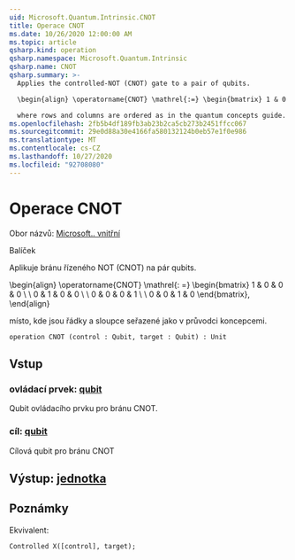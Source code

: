 ```yaml
---
uid: Microsoft.Quantum.Intrinsic.CNOT
title: Operace CNOT
ms.date: 10/26/2020 12:00:00 AM
ms.topic: article
qsharp.kind: operation
qsharp.namespace: Microsoft.Quantum.Intrinsic
qsharp.name: CNOT
qsharp.summary: >-
  Applies the controlled-NOT (CNOT) gate to a pair of qubits.

  \begin{align} \operatorname{CNOT} \mathrel{:=} \begin{bmatrix} 1 & 0 & 0 & 0 \\\\ 0 & 1 & 0 & 0 \\\\ 0 & 0 & 0 & 1 \\\\ 0 & 0 & 1 & 0 \end{bmatrix}, \end{align}

  where rows and columns are ordered as in the quantum concepts guide.
ms.openlocfilehash: 2fb5b4df189fb3ab23b2ca5cb273b2451ffcc067
ms.sourcegitcommit: 29e0d88a30e4166fa580132124b0eb57e1f0e986
ms.translationtype: MT
ms.contentlocale: cs-CZ
ms.lasthandoff: 10/27/2020
ms.locfileid: "92708080"
---
```

# <a name="cnot-operation"></a>Operace CNOT

Obor názvů: [Microsoft.. vnitřní](xref:Microsoft.Quantum.Intrinsic)

Balíček [](https://nuget.org/packages/)


Aplikuje bránu řízeného NOT (CNOT) na pár qubits.

\begin{align} \operatorname{CNOT} \mathrel{: =} \begin{bmatrix} 1 & 0 & 0 & 0 \\ \\ 0 & 1 & 0 & 0 \\ \\ 0 & 0 & 0 & 1 \\ \\ 0 & 0 & 1 & 0 \end{bmatrix}, \end{align}

místo, kde jsou řádky a sloupce seřazené jako v průvodci koncepcemi.

```qsharp
operation CNOT (control : Qubit, target : Qubit) : Unit
```


## <a name="input"></a>Vstup

### <a name="control--qubit"></a>ovládací prvek: [qubit](xref:microsoft.quantum.lang-ref.qubit)

Qubit ovládacího prvku pro bránu CNOT.


### <a name="target--qubit"></a>cíl: [qubit](xref:microsoft.quantum.lang-ref.qubit)

Cílová qubit pro bránu CNOT



## <a name="output--unit"></a>Výstup: [jednotka](xref:microsoft.quantum.lang-ref.unit)



## <a name="remarks"></a>Poznámky

Ekvivalent:

```qsharp
Controlled X([control], target);
```